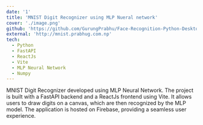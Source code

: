 ```yaml
---
date: '1'
title: 'MNIST Digit Recognizer using MLP Nueral network'
cover: './image.png'
github: 'https://github.com/GurungPrabhu/Face-Recognition-Python-Desktop-GUI-CLI-app'
external: 'http://mnist.prabhug.com.np'
tech:
  - Python
  - FastAPI
  - ReactJs
  - Vite
  - MLP Neural Network
  - Numpy
---
```


MNIST Digit Recognizer developed using MLP Neural Network. The project is built with a FastAPI backend and a ReactJs frontend using Vite. It allows users to draw digits on a canvas, which are then recognized by the MLP model. The application is hosted on Firebase, providing a seamless user experience.
